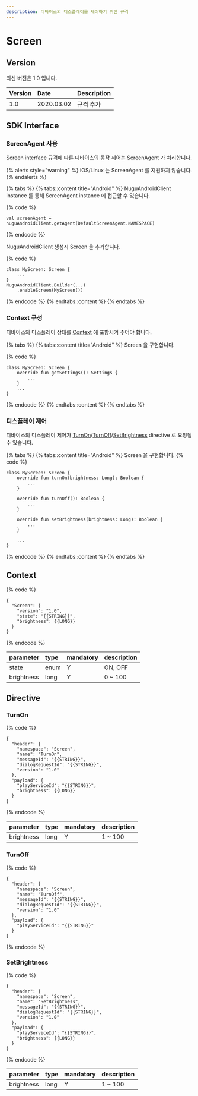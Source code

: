```yaml
---
description: 디바이스의 디스플레이를 제어하기 위한 규격
---
```


# Screen

## Version

최신 버전은 1.0 입니다.

| Version | Date       | Description |
|:--------|:-----------|:------------|
| 1.0     | 2020.03.02 | 규격 추가       |

## SDK Interface

### ScreenAgent 사용

Screen interface 규격에 따른 디바이스의 동작 제어는 ScreenAgent 가 처리합니다.

{% alerts style="warning" %}
iOS/Linux 는 ScreenAgent 를 지원하지 않습니다.
{% endalerts %}

{% tabs %}
{% tabs::content title="Android" %}
NuguAndroidClient instance 를 통해 ScreenAgent instance 에 접근할 수 있습니다.

{% code %}
```text
val screenAgent = nuguAndroidClient.getAgent(DefaultScreenAgent.NAMESPACE)
```
{% endcode %}

NuguAndroidClient 생성시 Screen 을 추가합니다.

{% code %}
```text
class MyScreen: Screen {
    ...
}
NuguAndroidClient.Builder(...)
    .enableScreen(MyScreen())
```
{% endcode %}
{% endtabs::content %}
{% endtabs %}

### Context 구성

디바이스의 디스플레이 상태를 [Context](screen#context) 에 포함시켜 주어야 합니다.

{% tabs %}
{% tabs::content title="Android" %}
Screen 을 구현합니다.

{% code %}
```text
class MyScreen: Screen {
    override fun getSettings(): Settings {
        ...
    }
    ...
}
```
{% endcode %}
{% endtabs::content %}
{% endtabs %}

### 디스플레이 제어

디바이스의 디스플레이 제어가 [TurnOn](screen#turnon)/[TurnOff](screen#turnoff)/[SetBrightness](screen#setbrightness) directive 로 요청될 수 있습니다.

{% tabs %}
{% tabs::content title="Android" %}
Screen 을 구현합니다.
{% code %}
```text
class MyScreen: Screen {
    override fun turnOn(brightness: Long): Boolean {
        ...
    }

    override fun turnOff(): Boolean {
        ...
    }

    override fun setBrightness(brightness: Long): Boolean {
        ...
    }

    ...
}
```
{% endcode %}
{% endtabs::content %}
{% endtabs %}

## Context

{% code %}
```text
{
  "Screen": {
    "version": "1.0",
    "state": "{{STRING}}",
    "brightness": {{LONG}}
  }
}
```
{% endcode %}

| parameter  | type  | mandatory | description  |
|:-----------|:------|:----------|:-------------|
| state      | enum  | Y         | ON, OFF      |
| brightness | long  | Y         | 0 ~ 100      |

## Directive

### TurnOn

{% code %}
```text
{
  "header": {
    "namespace": "Screen",
    "name": "TurnOn",
    "messageId": "{{STRING}}",
    "dialogRequestId": "{{STRING}}",
    "version": "1.0"
  },
  "payload": {
    "playServiceId": "{{STRING}}",
    "brightness": {{LONG}}
  }
}
```
{% endcode %}

| parameter  | type  | mandatory | description |
|:-----------|:------|:----------|:------------|
| brightness | long  | Y         | 1 ~ 100     |

### TurnOff

{% code %}
```text
{
  "header": {
    "namespace": "Screen",
    "name": "TurnOff",
    "messageId": "{{STRING}}",
    "dialogRequestId": "{{STRING}}",
    "version": "1.0"
  },
  "payload": {
    "playServiceId": "{{STRING}}"
  }
}
```
{% endcode %}

### SetBrightness

{% code %}
```text
{
  "header": {
    "namespace": "Screen",
    "name": "SetBrightness",
    "messageId": "{{STRING}}",
    "dialogRequestId": "{{STRING}}",
    "version": "1.0"
  },
  "payload": {
    "playServiceId": "{{STRING}}",
    "brightness": {{LONG}}
  }
}
```
{% endcode %}

| parameter  | type  | mandatory | description |
|:-----------|:------|:----------|:------------|
| brightness | long  | Y         | 1 ~ 100     |


